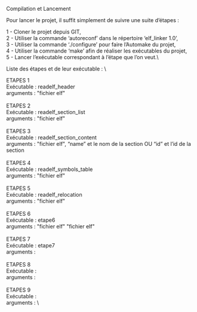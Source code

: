 Compilation et Lancement

Pour lancer le projet, il suffit simplement de suivre une suite d’étapes : 

1 - Cloner le projet depuis GIT,\
2 - Utiliser la commande ‘autoreconf’ dans le répertoire ‘elf_linker 1.0’,\
3 - Utiliser la commande ‘./configure’ pour faire l’Automake du projet,\
4 - Utiliser la commande ‘make’ afin de réaliser les exécutables du projet,\
5 - Lancer l’exécutable correspondant à l’étape que l’on veut.\		

Liste des étapes et de leur exécutable : \

ETAPES 1 \
Exécutable : readelf_header \
arguments : "fichier elf" \
\
ETAPES 2 \
Exécutable : readelf_section_list \
arguments : "fichier elf" \
\
ETAPES 3 \
Exécutable : readelf_section_content \
arguments : "fichier elf", “name” et le nom de la section OU “id” et l’id de la section \
\
ETAPES 4 \
Exécutable : readelf_symbols_table \
arguments : "fichier elf" \
\
ETAPES 5 \
Exécutable : readelf_relocation \
arguments : "fichier elf" \
 \
ETAPES 6 \
Exécutable : etape6 \
arguments : "fichier elf" "fichier elf" \
 \
ETAPES 7 \
Exécutable : etape7 \
arguments :  \
 \
ETAPES 8 \
Exécutable :  \
arguments :  \
 \
ETAPES 9 \
Exécutable :  \
arguments :  \


